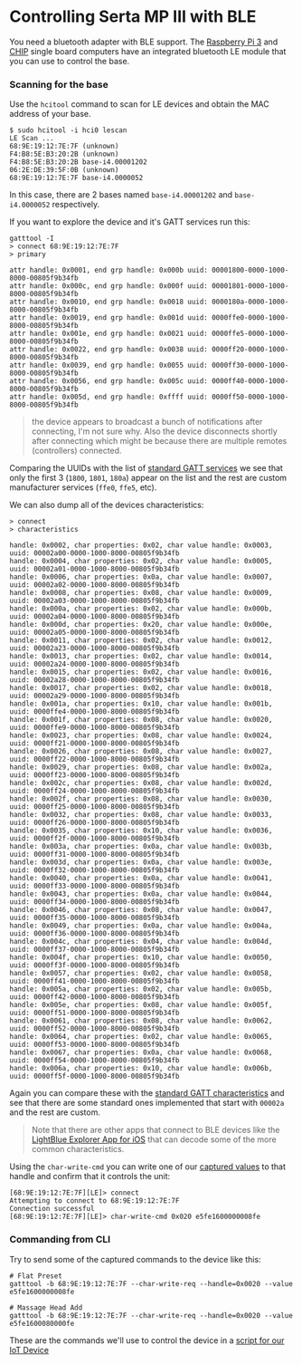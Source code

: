 # Controlling Serta MP III with BLE

You need a bluetooth adapter with BLE support. The [Raspberry Pi 3](https://www.raspberrypi.org/products/raspberry-pi-3-model-b/) and [CHIP](https://getchip.com/pages/chip) single board computers have an integrated bluetooth LE module that you can use to control the base.

### Scanning for the base

Use the `hcitool` command to scan for LE devices and obtain the MAC address of your base.

```
$ sudo hcitool -i hci0 lescan
LE Scan ...
68:9E:19:12:7E:7F (unknown)
F4:B8:5E:B3:20:2B (unknown)
F4:B8:5E:B3:20:2B base-i4.00001202
06:2E:DE:39:5F:0B (unknown)
68:9E:19:12:7E:7F base-i4.0000052
```

In this case, there are 2 bases named `base-i4.00001202` and `base-i4.0000052` respectively.

If you want to explore the device and it's GATT services run this:

```
gatttool -I
> connect 68:9E:19:12:7E:7F
> primary

attr handle: 0x0001, end grp handle: 0x000b uuid: 00001800-0000-1000-8000-00805f9b34fb
attr handle: 0x000c, end grp handle: 0x000f uuid: 00001801-0000-1000-8000-00805f9b34fb
attr handle: 0x0010, end grp handle: 0x0018 uuid: 0000180a-0000-1000-8000-00805f9b34fb
attr handle: 0x0019, end grp handle: 0x001d uuid: 0000ffe0-0000-1000-8000-00805f9b34fb
attr handle: 0x001e, end grp handle: 0x0021 uuid: 0000ffe5-0000-1000-8000-00805f9b34fb
attr handle: 0x0022, end grp handle: 0x0038 uuid: 0000ff20-0000-1000-8000-00805f9b34fb
attr handle: 0x0039, end grp handle: 0x0055 uuid: 0000ff30-0000-1000-8000-00805f9b34fb
attr handle: 0x0056, end grp handle: 0x005c uuid: 0000ff40-0000-1000-8000-00805f9b34fb
attr handle: 0x005d, end grp handle: 0xffff uuid: 0000ff50-0000-1000-8000-00805f9b34fb
```

> the device appears to broadcast a bunch of notifications after connecting, I'm not sure why. Also the device disconnects shortly after connecting which might be because there are multiple remotes (controllers) connected.

Comparing the UUIDs with the list of [standard GATT services](https://www.bluetooth.com/specifications/gatt/services) we see that only the first 3 (`1800`, `1801`, `180a`) appear on the list and the rest are custom manufacturer services (`ffe0`, `ffe5`, etc).

We can also dump all of the devices characteristics:

```
> connect
> characteristics

handle: 0x0002, char properties: 0x02, char value handle: 0x0003, uuid: 00002a00-0000-1000-8000-00805f9b34fb
handle: 0x0004, char properties: 0x02, char value handle: 0x0005, uuid: 00002a01-0000-1000-8000-00805f9b34fb
handle: 0x0006, char properties: 0x0a, char value handle: 0x0007, uuid: 00002a02-0000-1000-8000-00805f9b34fb
handle: 0x0008, char properties: 0x08, char value handle: 0x0009, uuid: 00002a03-0000-1000-8000-00805f9b34fb
handle: 0x000a, char properties: 0x02, char value handle: 0x000b, uuid: 00002a04-0000-1000-8000-00805f9b34fb
handle: 0x000d, char properties: 0x20, char value handle: 0x000e, uuid: 00002a05-0000-1000-8000-00805f9b34fb
handle: 0x0011, char properties: 0x02, char value handle: 0x0012, uuid: 00002a23-0000-1000-8000-00805f9b34fb
handle: 0x0013, char properties: 0x02, char value handle: 0x0014, uuid: 00002a24-0000-1000-8000-00805f9b34fb
handle: 0x0015, char properties: 0x02, char value handle: 0x0016, uuid: 00002a28-0000-1000-8000-00805f9b34fb
handle: 0x0017, char properties: 0x02, char value handle: 0x0018, uuid: 00002a29-0000-1000-8000-00805f9b34fb
handle: 0x001a, char properties: 0x10, char value handle: 0x001b, uuid: 0000ffe4-0000-1000-8000-00805f9b34fb
handle: 0x001f, char properties: 0x08, char value handle: 0x0020, uuid: 0000ffe9-0000-1000-8000-00805f9b34fb
handle: 0x0023, char properties: 0x08, char value handle: 0x0024, uuid: 0000ff21-0000-1000-8000-00805f9b34fb
handle: 0x0026, char properties: 0x08, char value handle: 0x0027, uuid: 0000ff22-0000-1000-8000-00805f9b34fb
handle: 0x0029, char properties: 0x08, char value handle: 0x002a, uuid: 0000ff23-0000-1000-8000-00805f9b34fb
handle: 0x002c, char properties: 0x08, char value handle: 0x002d, uuid: 0000ff24-0000-1000-8000-00805f9b34fb
handle: 0x002f, char properties: 0x08, char value handle: 0x0030, uuid: 0000ff25-0000-1000-8000-00805f9b34fb
handle: 0x0032, char properties: 0x08, char value handle: 0x0033, uuid: 0000ff26-0000-1000-8000-00805f9b34fb
handle: 0x0035, char properties: 0x10, char value handle: 0x0036, uuid: 0000ff2f-0000-1000-8000-00805f9b34fb
handle: 0x003a, char properties: 0x0a, char value handle: 0x003b, uuid: 0000ff31-0000-1000-8000-00805f9b34fb
handle: 0x003d, char properties: 0x0a, char value handle: 0x003e, uuid: 0000ff32-0000-1000-8000-00805f9b34fb
handle: 0x0040, char properties: 0x0a, char value handle: 0x0041, uuid: 0000ff33-0000-1000-8000-00805f9b34fb
handle: 0x0043, char properties: 0x0a, char value handle: 0x0044, uuid: 0000ff34-0000-1000-8000-00805f9b34fb
handle: 0x0046, char properties: 0x08, char value handle: 0x0047, uuid: 0000ff35-0000-1000-8000-00805f9b34fb
handle: 0x0049, char properties: 0x0a, char value handle: 0x004a, uuid: 0000ff36-0000-1000-8000-00805f9b34fb
handle: 0x004c, char properties: 0x04, char value handle: 0x004d, uuid: 0000ff37-0000-1000-8000-00805f9b34fb
handle: 0x004f, char properties: 0x10, char value handle: 0x0050, uuid: 0000ff3f-0000-1000-8000-00805f9b34fb
handle: 0x0057, char properties: 0x02, char value handle: 0x0058, uuid: 0000ff41-0000-1000-8000-00805f9b34fb
handle: 0x005a, char properties: 0x02, char value handle: 0x005b, uuid: 0000ff42-0000-1000-8000-00805f9b34fb
handle: 0x005e, char properties: 0x08, char value handle: 0x005f, uuid: 0000ff51-0000-1000-8000-00805f9b34fb
handle: 0x0061, char properties: 0x08, char value handle: 0x0062, uuid: 0000ff52-0000-1000-8000-00805f9b34fb
handle: 0x0064, char properties: 0x02, char value handle: 0x0065, uuid: 0000ff53-0000-1000-8000-00805f9b34fb
handle: 0x0067, char properties: 0x0a, char value handle: 0x0068, uuid: 0000ff54-0000-1000-8000-00805f9b34fb
handle: 0x006a, char properties: 0x10, char value handle: 0x006b, uuid: 0000ff5f-0000-1000-8000-00805f9b34fb
```

Again you can compare these with the [standard GATT characteristics](https://www.bluetooth.com/specifications/gatt/characteristics) and see that there are some standard ones implemented that start with `00002a` and the rest are custom.

> Note that there are other apps that connect to BLE devices like the [LightBlue Explorer App for iOS](https://itunes.apple.com/us/app/lightblue-explorer-bluetooth/id557428110) that can decode some of the more common characteristics.

Using the `char-write-cmd` you can write one of our [captured values](./01_BLE_SNIFFING.md) to that handle and confirm that it controls the unit:

```
[68:9E:19:12:7E:7F][LE]> connect
Attempting to connect to 68:9E:19:12:7E:7F
Connection successful
[68:9E:19:12:7E:7F][LE]> char-write-cmd 0x020 e5fe1600000008fe
```

### Commanding from CLI

Try to send some of the captured commands to the device like this:

```
# Flat Preset
gatttool -b 68:9E:19:12:7E:7F --char-write-req --handle=0x0020 --value e5fe1600000008fe
```

```
# Massage Head Add
gatttool -b 68:9E:19:12:7E:7F --char-write-req --handle=0x0020 --value e5fe1600080000fe
```

These are the commands we'll use to control the device in a [script for our IoT Device](./03_IOT_DEVICE.md)
